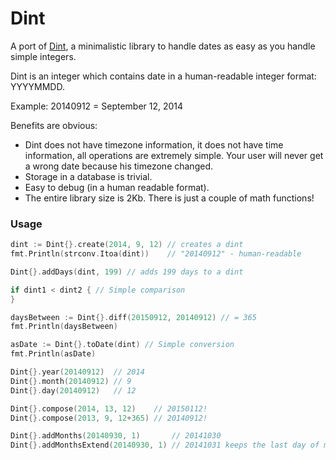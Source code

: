 
# Dint

A port of [Dint](https://github.com/konmik/dint/), a minimalistic library to handle dates as easy as you handle simple integers.

Dint is an integer which contains date in a human-readable integer format: YYYYMMDD.

Example: 20140912 = September 12, 2014

Benefits are obvious:
* Dint does not have timezone information, it does not have time information,
  all operations are extremely simple. Your user will never get a wrong date because
  his timezone changed.
* Storage in a database is trivial.
* Easy to debug (in a human readable format).
* The entire library size is 2Kb. There is just a couple of math functions!

### Usage

```go
dint := Dint{}.create(2014, 9, 12) // creates a dint
fmt.Println(strconv.Itoa(dint))    // "20140912" - human-readable

Dint{}.addDays(dint, 199) // adds 199 days to a dint

if dint1 < dint2 { // Simple comparison
}

daysBetween := Dint{}.diff(20150912, 20140912) // = 365
fmt.Println(daysBetween)

asDate := Dint{}.toDate(dint) // Simple conversion
fmt.Println(asDate)

Dint{}.year(20140912)  // 2014
Dint{}.month(20140912) // 9
Dint{}.day(20140912)   // 12

Dint{}.compose(2014, 13, 12)    // 20150112!
Dint{}.compose(2013, 9, 12+365) // 20140912!

Dint{}.addMonths(20140930, 1)       // 20141030
Dint{}.addMonthsExtend(20140930, 1) // 20141031 keeps the last day of month!
```


